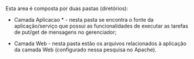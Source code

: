 Esta area é composta por duas pastas (diretórios):

* Camada Aplicacao * - nesta pasta se encontra o fonte da aplicação/serviço que possui as funcionalidades de executar as tarefas de put/get de mensagens no gerenciador;
- Camada Web - nesta pasta estão os arquivos relacionados à aplicação da camada Web (configurado nessa pesquisa no Apache).
